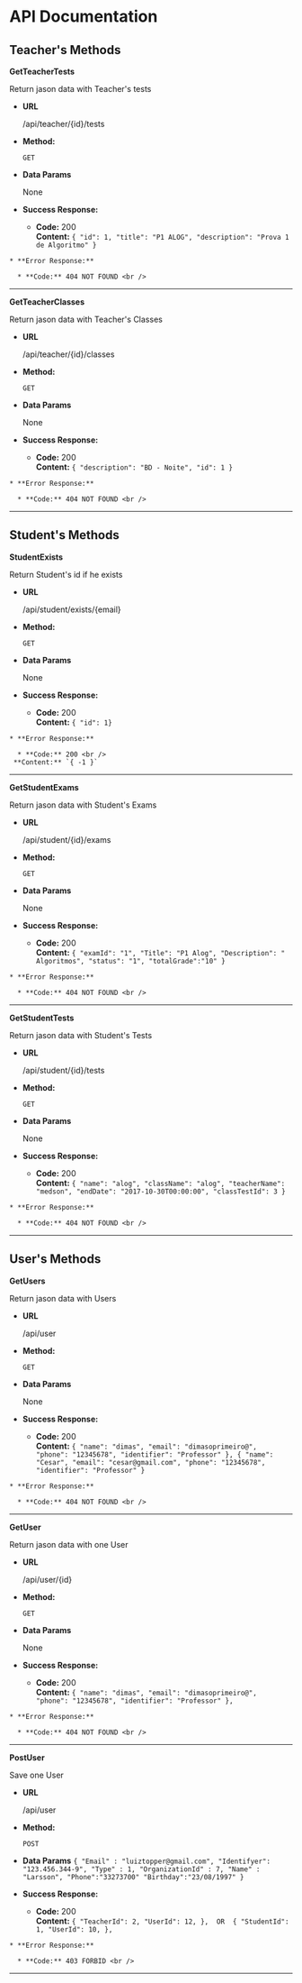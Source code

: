 # API Documentation

## Teacher's Methods

**GetTeacherTests**

   Return jason data with Teacher's tests

   * **URL**

     /api/teacher/{id}/tests

   * **Method:**

     `GET`
  
   * **Data Params**

      None

   * **Success Response:**

     * **Code:** 200 <br />
     **Content:** `{ "id": 1, "title": "P1 ALOG", "description": "Prova 1 de Algoritmo" }`
 
    * **Error Response:**

      * **Code:** 404 NOT FOUND <br />
---
**GetTeacherClasses**

   Return jason data with Teacher's Classes

   * **URL**

     /api/teacher/{id}/classes

   * **Method:**

     `GET`
  
   * **Data Params**

      None

   * **Success Response:**

     * **Code:** 200 <br />
     **Content:** `{ "description": "BD - Noite", "id": 1 }`
 
    * **Error Response:**

      * **Code:** 404 NOT FOUND <br />
---
## Student's Methods

**StudentExists**

   Return Student's id if he exists

   * **URL**

     /api/student/exists/{email}

   * **Method:**

     `GET`
  
   * **Data Params**

      None

   * **Success Response:**

     * **Code:** 200 <br />
     **Content:** `{ "id": 1}`
 
    * **Error Response:**

      * **Code:** 200 <br />
     **Content:** `{ -1 }`
---
**GetStudentExams**

   Return jason data with Student's Exams

   * **URL**

     /api/student/{id}/exams

   * **Method:**

     `GET`
  
   * **Data Params**

      None

   * **Success Response:**

     * **Code:** 200 <br />
     **Content:** `{ "examId": "1", "Title": "P1 Alog", "Description": " Algoritmos", "status": "1", "totalGrade":"10" }`
 
    * **Error Response:**

      * **Code:** 404 NOT FOUND <br />
---     
**GetStudentTests**

   Return jason data with Student's Tests

   * **URL**

     /api/student/{id}/tests

   * **Method:**

     `GET`
  
   * **Data Params**

      None

   * **Success Response:**

     * **Code:** 200 <br />
     **Content:** `{
      "name": "alog",
      "className": "alog",
      "teacherName": "medson",
      "endDate": "2017-10-30T00:00:00",
      "classTestId": 3
      }`
 
    * **Error Response:**

      * **Code:** 404 NOT FOUND <br />
 ---     
 ## User's Methods
 
 **GetUsers**

   Return jason data with Users

   * **URL**

     /api/user

   * **Method:**

     `GET`
  
   * **Data Params**

      None

   * **Success Response:**

     * **Code:** 200 <br />
     **Content:** `{
      "name": "dimas",
      "email": "dimasoprimeiro@",
      "phone": "12345678",
      "identifier": "Professor"
      },
      {
      "name": "Cesar",
      "email": "cesar@gmail.com",
      "phone": "12345678",
      "identifier": "Professor"
      }`
 
    * **Error Response:**

      * **Code:** 404 NOT FOUND <br />
---
 **GetUser**

   Return jason data with one User

   * **URL**

     /api/user/{id}

   * **Method:**

     `GET`
  
   * **Data Params**

      None

   * **Success Response:**

     * **Code:** 200 <br />
     **Content:** `{
      "name": "dimas",
      "email": "dimasoprimeiro@",
      "phone": "12345678",
      "identifier": "Professor"
      },`
 
    * **Error Response:**

      * **Code:** 404 NOT FOUND <br />
---
**PostUser**

   Save one User

   * **URL**

     /api/user

   * **Method:**

     `POST`
  
   * **Data Params**
   `{
	   "Email" : "luiztopper@gmail.com",
	   "Identifyer": "123.456.344-9",
	   "Type" : 1,
	   "OrganizationId" : 7,
	   "Name" : "Larsson",
      "Phone":"33273700"
      "Birthday":"23/08/1997"
    }`
         
   * **Success Response:**

     * **Code:** 200 <br />
     **Content:** `{
       "TeacherId": 2,
       "UserId": 12,
      }, 
      OR 
      {
       "StudentId": 1,
       "UserId": 10,
      },`
 
    * **Error Response:**

      * **Code:** 403 FORBID <br />
---      
 
